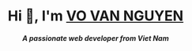 ## <h1 align="center" class="heading-element" dir="auto">Hi 👋, I'm <a href="https://github.com/vannguyen3010">VO VAN NGUYEN</a></h1>

<h5 align="center" class="heading-element" dir="auto">A passionate web developer from Viet Nam</h5>
<!--
**vannguyen3010/vannguyen3010** is a ✨ _special_ ✨ repository because its `README.md` (this file) appears on your GitHub profile.

<a href="https://github.com/nguyenthihuynhnhi"> <img src="https://camo.githubusercontent.com/71ebd170d307074601aa932623344e67dcac517a06630255f441779b900cf57a/68747470733a2f2f6b6f6d617265762e636f6d2f67687076632f3f757365726e616d653d6e677579656e7468696875796e686e6869267374796c653d666f722d7468652d626164676526636f6c6f723d626c7565" data-canonical-src="https://komarev.com/ghpvc/?username=nguyenthihuynhnhi&amp;style=for-the-badge&amp;color=blue" style="max-width: 100%;"> </a>

- 🔭 I’m currently working on ...
- 🌱 I’m currently learning ...
- 👯 I’m looking to collaborate on ...
- 🤔 I’m looking for help with ...
- 💬 Ask me about ...
- 📫 How to reach me: ...
- 😄 Pronouns: ...
- ⚡ Fun fact: ...
-->
